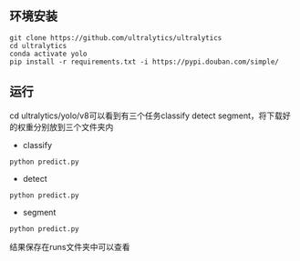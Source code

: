 ## 环境安装
```
git clone https://github.com/ultralytics/ultralytics
cd ultralytics
conda activate yolo
pip install -r requirements.txt -i https://pypi.douban.com/simple/
```
## 运行
cd ultralytics/yolo/v8可以看到有三个任务classify detect segment，将下载好的权重分别放到三个文件夹内
- classify
```
python predict.py
```
- detect
```
python predict.py
```
- segment
```
python predict.py
```
结果保存在runs文件夹中可以查看

